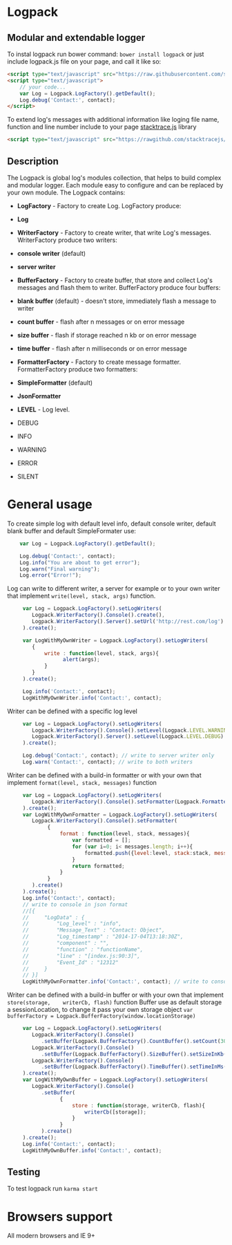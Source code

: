# Logpack #
## Modular and extendable logger ##
 To instal logpack run bower command:
 `bower install logpack`
 or just include logpack.js file on your page, and call it like so:
```html
<script type="text/javascript" src="https://raw.githubusercontent.com/smirnovigor/Logpack/master/logpack.js"></script>
<script type="text/javascript">
    // your code...
    var Log = Logpack.LogFactory().getDefault();
    Log.debug('Contact:', contact);
</script>
```
 To extend log's messages with additional information like loging file name, function and line number include to your page [stacktrace.js](https://github.com/stacktracejs/stacktrace.js) library
```html
<script type="text/javascript" src="https://rawgithub.com/stacktracejs/stacktrace.js/master/stacktrace.js"></script>
```
## Description ##
 The Logpack is global log's modules collection, that helps to build complex and modular logger.
 Each module easy to configure and can be replaced by your own module.
 The Logpack contains:

 - **LogFactory** - Factory to create Log. LogFactory produce:
  - **Log**

 - **WriterFactory** - Factory to create writer, that write Log's messages. WriterFactory produce two writers:
  - **console writer** (default)
  - **server writer**

 - **BufferFactory** - Factory to create buffer, that store and collect Log's messages and flash them to writer. BufferFactory produce four buffers:
  - **blank buffer** (default) - doesn't store, immediately flash a message to writer
  - **count buffer** - flash after n messages or on error message
  - **size buffer** - flash if storage reached n kb or on error message
  - **time buffer** - flash after n milliseconds or on error message

 - **FormatterFactory** - Factory to create message formatter. FormatterFactory produce two formatters:
  - **SimpleFormatter** (default)
  - **JsonFormatter**

 - **LEVEL** - Log level.
  - DEBUG
  - INFO
  - WARNING
  - ERROR
  - SILENT

 # General usage #
 To create simple log with default level info, default console writer, default blank buffer and default SimpleFormater use:

 ```javascript
     var Log = Logpack.LogFactory().getDefault();

     Log.debug('Contact:', contact);
     Log.info("You are about to get error");
     Log.warn("Final warning");
     Log.error("Error!");
 ```

 Log can write to different writer, a server for example or to your own writer that implement `write(level, stack, args)` function.

 ```javascript
      var Log = Logpack.LogFactory().setLogWriters(
         Logpack.WriterFactory().Console().create(),
         Logpack.WriterFactory().Server().setUrl('http://rest.com/log').create()
      ).create();

      var LogWithMyOwnWriter = Logpack.LogFactory().setLogWriters(
         {
             write : function(level, stack, args){
                   alert(args);
             }
         }
      ).create();

      Log.info('Contact:', contact);
      LogWithMyOwnWriter.info('Contact:', contact);
 ```

 Writer can be defined with a specific log level

 ```javascript
      var Log = Logpack.LogFactory().setLogWriters(
         Logpack.WriterFactory().Console().setLevel(Logpack.LEVEL.WARNING).create(),
         Logpack.WriterFactory().Server().setLevel(Logpack.LEVEL.DEBUG).setUrl('http://rest.com/log').create()
      ).create();

      Log.debug('Contact:', contact); // write to server writer only
      Log.warn('Contact:', contact); // write to both writers
 ```

 Writer can be defined with a build-in formatter or with your own that implement `format(level, stack, messages)` function

 ```javascript
      var Log = Logpack.LogFactory().setLogWriters(
         Logpack.WriterFactory().Console().setFormatter(Logpack.FormatterFactory().JsonFormatter().create()).create()
      ).create();
      var LogWithMyOwnFormatter = Logpack.LogFactory().setLogWriters(
         Logpack.WriterFactory().Console().setFormatter(
              {
                  format : function(level, stack, messages){
                      var formatted = [];
                      for (var i=0; i< messages.length; i++){
                          formatted.push({level:level, stack:stack, messages:messages[i], app:"bnhp"});
                      }
                      return formatted;
                  }
              }
         ).create()
      ).create();
      Log.info('Contact:', contact);
      // write to console in json format
      //[{
      //     "LogData" : {
      //         "Log_level" : "info",
      //         "Message_Text" : "Contact: Object",
      //         "Log_timestamp" : "2014-17-04T13:18:30Z",
      //         "component" : "",
      //         "function" : "functionName",
      //         "line" : "[index.js:90:3]",
      //         "Event_Id" : "12312"
      //     }
      // }]
      LogWithMyOwnFormatter.info('Contact:', contact); // write to console in your own format
 ```

 Writer can be defined with a build-in buffer or with your own that implement `store(storage,    writerCb, flash)` function
 Buffer use as default storage a sessionLocation, to change it pass your own storage object `var bufferFactory = Logpack.BufferFactory(window.locationStorage)`

 ```javascript
      var Log = Logpack.LogFactory().setLogWriters(
         Logpack.WriterFactory().Console()
            .setBuffer(Logpack.BufferFactory().CountBuffer().setCount(30).create()).create(),
         Logpack.WriterFactory().Console()
            .setBuffer(Logpack.BufferFactory().SizeBuffer().setSizeInKb(200).create()).create(),
         Logpack.WriterFactory().Console()
            .setBuffer(Logpack.BufferFactory().TimeBuffer().setTimeInMs(3000).create()).create()
      ).create();
      var LogWithMyOwnBuffer = Logpack.LogFactory().setLogWriters(
         Logpack.WriterFactory().Console()
            .setBuffer(
                  {
                      store : function(storage, writerCb, flash){
                          writerCb([storage]);
                      }
                  }
            ).create()
      ).create();
      Log.info('Contact:', contact);
      LogWithMyOwnBuffer.info('Contact:', contact);
 ```
## Testing ##
To test logpack run `karma start`

# Browsers support #
All modern browsers and IE 9+
